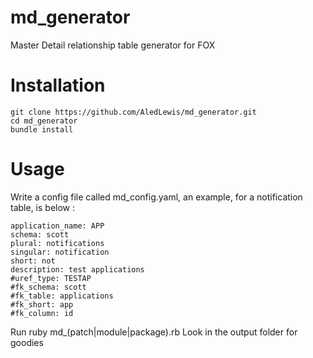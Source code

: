 # md_generator
Master Detail relationship table generator for FOX

# Installation

```
git clone https://github.com/AledLewis/md_generator.git
cd md_generator
bundle install
```

# Usage 
Write a config file called md_config.yaml, an example, for a notification table, is below : 

```
application_name: APP
schema: scott
plural: notifications
singular: notification
short: not
description: test applications
#uref_type: TESTAP
#fk_schema: scott
#fk_table: applications
#fk_short: app
#fk_column: id

```
Run ruby md_(patch|module|package).rb
Look in the output folder for goodies
